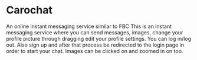 # Carochat
An online instant messaging service similar to FBC
This is an instant messaging service where you can send messages, images, change your profile picture through dragging edit your profile settings. You can log in/log out. Also sign up and after that process be redirected to the login page in order to start your chat. Images can be clicked on and zoomed in on too.
